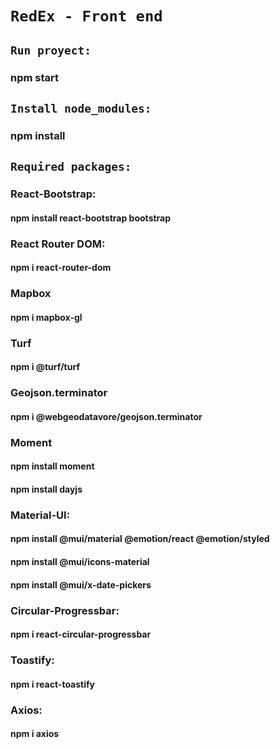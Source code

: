 # `RedEx - Front end`

## `Run proyect:`

### npm start

## `Install node_modules:`

### npm install

## `Required packages:`

### React-Bootstrap:

#### npm install react-bootstrap bootstrap

### React Router DOM:

#### npm i react-router-dom

### Mapbox

#### npm i mapbox-gl

### Turf

#### npm i @turf/turf

### Geojson.terminator

#### npm i @webgeodatavore/geojson.terminator

### Moment

#### npm install moment

#### npm install dayjs

### Material-UI:

#### npm install @mui/material @emotion/react @emotion/styled

#### npm install @mui/icons-material

#### npm install @mui/x-date-pickers

### Circular-Progressbar:

#### npm i react-circular-progressbar

### Toastify:

#### npm i react-toastify

### Axios:

#### npm i axios
